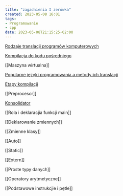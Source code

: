 ```yaml
---
title: "zagadnienia I zerówka"
created: 2023-05-08 16:01
tags:
- Programowanie
- cpp
date: 2023-05-08T21:15:25+02:00
---
```


[Rodzaje translacji programów komputerowych](II%20Semestr/JPO/Rodzaje%20translacji%20programów%20komputerowych.md)

[Kompilacja do kodu pośredniego](II%20Semestr/JPO/Kompilacja%20do%20kodu%20pośredniego.md)

[[Maszyna wirtualna]]

[Popularne języki programowania a metody ich translacji](II%20Semestr/JPO/Popularne%20języki%20programowania%20a%20metody%20ich%20translacji.md)

[Etapy kompilacji](Etapy%20kompilacji)

[[Preprocesor]]

[Konsolidator](II%20Semestr/JPO/Konsolidator.md)

[[Rola i deklaracjia funkcji main]]

[[Deklarowanie zmiennych]]

[[Zmienne klasy]]

[[Auto]]

[[Static]]

[[Extern]]

[[Proste typy danych]]

[[Operatory arytmetyczne]]

[[Podstawowe instrukcjie i pętle]]


